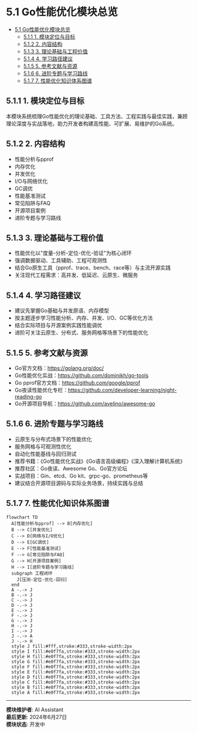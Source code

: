 # 5.1 Go性能优化模块总览

<!-- TOC START -->
- [5.1 Go性能优化模块总览](#go性能优化模块总览)
  - [5.1.1 1. 模块定位与目标](#1-模块定位与目标)
  - [5.1.2 2. 内容结构](#2-内容结构)
  - [5.1.3 3. 理论基础与工程价值](#3-理论基础与工程价值)
  - [5.1.4 4. 学习路径建议](#4-学习路径建议)
  - [5.1.5 5. 参考文献与资源](#5-参考文献与资源)
  - [5.1.6 6. 进阶专题与学习路线](#6-进阶专题与学习路线)
  - [5.1.7 7. 性能优化知识体系图谱](#7-性能优化知识体系图谱)
<!-- TOC END -->














## 5.1.1 1. 模块定位与目标

本模块系统梳理Go性能优化的理论基础、工具方法、工程实践与最佳实践，兼顾理论深度与实战落地，助力开发者构建高性能、可扩展、易维护的Go系统。

## 5.1.2 2. 内容结构

- 性能分析与pprof
- 内存优化
- 并发优化
- I/O与网络优化
- GC调优
- 性能基准测试
- 常见陷阱与FAQ
- 开源项目案例
- 进阶专题与学习路线

## 5.1.3 3. 理论基础与工程价值

- 性能优化以"度量-分析-定位-优化-验证"为核心闭环
- 强调数据驱动、工具辅助、工程可观测性
- 结合Go原生工具（pprof、trace、bench、race等）与主流开源实践
- 关注现代工程需求：高并发、低延迟、云原生、微服务

## 5.1.4 4. 学习路径建议

- 建议先掌握Go基础与并发原语、内存模型
- 按主题逐步学习性能分析、内存、并发、I/O、GC等优化方法
- 结合实际项目与开源案例实践性能调优
- 进阶可关注云原生、分布式、服务网格等场景下的性能优化

## 5.1.5 5. 参考文献与资源

- Go官方文档：<https://golang.org/doc/>
- Go性能优化实战：<https://github.com/dominikh/go-tools>
- Go pprof官方文档：<https://github.com/google/pprof>
- Go夜读性能优化专栏：<https://github.com/developer-learning/night-reading-go>
- Go开源项目导航：<https://github.com/avelino/awesome-go>

## 5.1.6 6. 进阶专题与学习路线

- 云原生与分布式场景下的性能优化
- 服务网格与可观测性优化
- 自动化性能基线与回归测试
- 推荐书籍：《Go性能优化实战》《Go语言高级编程》《深入理解计算机系统》
- 推荐社区：Go夜读、Awesome Go、Go官方论坛
- 实战项目：Gin、etcd、Go kit、grpc-go、prometheus等
- 建议结合开源项目源码与实际业务场景，持续实践与总结

## 5.1.7 7. 性能优化知识体系图谱

```mermaid
flowchart TD
  A[性能分析与pprof] --> B[内存优化]
  B --> C[并发优化]
  C --> D[网络与I/O优化]
  D --> E[GC调优]
  E --> F[性能基准测试]
  F --> G[常见陷阱与FAQ]
  G --> H[开源项目案例]
  H --> I[进阶专题与学习路线]
  subgraph 工程闭环
    J[压测-定位-优化-回归]
  end
  A -.-> J
  B -.-> J
  C -.-> J
  D -.-> J
  E -.-> J
  F -.-> J
  G -.-> J
  H -.-> J
  I -.-> J
  J -.-> A
  J -.-> H
  style J fill:#fff,stroke:#333,stroke-width:2px
  style I fill:#e0f7fa,stroke:#333,stroke-width:2px
  style H fill:#e0f7fa,stroke:#333,stroke-width:2px
  style G fill:#e0f7fa,stroke:#333,stroke-width:2px
  style F fill:#e0f7fa,stroke:#333,stroke-width:2px
  style E fill:#e0f7fa,stroke:#333,stroke-width:2px
  style D fill:#e0f7fa,stroke:#333,stroke-width:2px
  style C fill:#e0f7fa,stroke:#333,stroke-width:2px
  style B fill:#e0f7fa,stroke:#333,stroke-width:2px
  style A fill:#e0f7fa,stroke:#333,stroke-width:2px
```

---

**模块维护者**: AI Assistant  
**最后更新**: 2024年6月27日  
**模块状态**: 开发中
